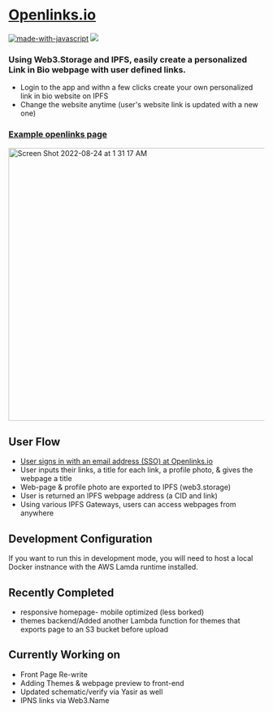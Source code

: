 # [Openlinks.io](https://openlinks.io)

[![made-with-javascript](https://img.shields.io/badge/Made%20with-JavaScript-1f425f.svg)](https://www.javascript.com)
[![](https://img.shields.io/badge/project-IPFS-blue.svg?style=flat-square)](https://ipfs.io/)

### Using Web3.Storage and IPFS, easily create a personalized Link in Bio webpage with user defined links.

- Login to the app and withn a few clicks create your own personalized link in bio website on IPFS
- Change the website anytime (user's website link is updated with a new one)

### [Example openlinks page](https://bafybeidqlaf4jkw7nfaqqgymuyahlwh4uyf7ewgzhigd3bet4mveynkbt4.ipfs.dweb.link/My-Openlinks.html)

<img width="537" alt="Screen Shot 2022-08-24 at 1 31 17 AM" src="https://user-images.githubusercontent.com/90220293/193971796-8fe5876f-3cdb-4a31-b22e-d29740f7abc4.png">

## User Flow
- [User signs in with an email address (SSO) at Openlinks.io](https://openlinks.io) 
- User inputs their links, a title for each link, a profile photo, & gives the webpage a title
- Web-page & profile photo are exported to IPFS (web3.storage)
- User is returned an IPFS webpage address (a CID and link)
- Using various IPFS Gateways, users can access webpages from anywhere

## Development Configuration
If you want to run this in development mode, you will need to host a local Docker instnance with the AWS Lamda runtime installed.

## Recently Completed 
- responsive homepage- mobile optimized (less borked)
- themes backend/Added another Lambda function for themes that exports page to an S3 bucket before upload

## Currently Working on 
- Front Page Re-write
- Adding Themes & webpage preview to front-end
- Updated schematic/verify via Yasir as well
- IPNS links via Web3.Name
